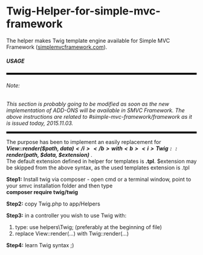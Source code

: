 # Twig-Helper-for-simple-mvc-framework
The helper makes Twig template engine available for Simple MVC Framework 
(<a href = "http://simplemvcframework.com/" target="_new">simplemvcframework.com</a>).

<h5>USAGE</h5>

<hr style ="border:2px solid #000">
<h6>Note:</h6><i> This section is probably going to be modified 
as soon as the new implementation of ADD-ONS will be available in SMVC Framework.
The above instructions are related to #simple-mvc-framework/framework as it is issued today, 2015.11.03.</i>
<hr style ="border:2px solid #000">

The purpose has been to implement an easily replacement for  
<b><i>View::render($path, $data)</i></b> with <b><i>Twig::render($path, $data, $extension)</i></b> .<br/>
The default extension defined in helper for templates is <b>.tpl</b>.  $extension may be skipped from the above syntax, 
as the used templates extension is .tpl<br/>

<b>Step1:</b> Install twig via composer - open cmd or a terminal window, point to your smvc installation folder and then type <br/>
<b>composer require twig/twig</b>

<b>Step2:</b> copy Twig.php to app/Helpers<br/>

<b>Step3:</b> in a controller you wish to use Twig with:<br/>
1. type: use helpers\Twig; (preferably at the beginning of file)<br/>
2. replace View::render(...) with Twig::render(...)<br/>

<b>Step4:</b> learn Twig syntax ;)